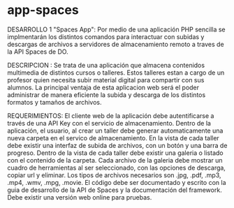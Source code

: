 app-spaces
=================================================================================================================
 
DESARROLLO 1 "Spaces App":
Por medio de una aplicación PHP sencilla se implmentarán los distintos comandos para interactuar con subidas y descargas de archivos a servidores de almacenamiento remoto a traves de la API Spaces de DO. 

DESCRIPCION  :
Se trata de una aplicación que almacena contenidos multimedia de distintos cursos o talleres. Estos talleres estan a cargo de un profesor quien necesita subir material digital para compartir con sus alumnos. La principal ventaja de esta aplicacion web será el poder administrar de manera eficiente la subida y descarga de los distintos formatos y tamaños de archivos. 

REQUERIMIENTOS:
El cliente web de la aplicación debe autentificarse a través de una API Key con el servicio de almacenamiento.
Dentro de la aplicación, el usuario, al crear un taller debe generar automaticamente una nueva carpeta en el servico de almacenamiento.
En la vista de cada taller debe existir una interfaz de subida de archivos, con un botón y una barra de progreso.
Dentro de la vista de cada taller debe existir una galeria o listado con el contenido de la carpeta.
Cada archivo de la galeria debe mostrar un cuadro de herramientas al ser seleccionado, con las opciones de descarga, copiar url y eliminar.
Los tipos de archivos necesarios son .jpg, .pdf, .mp3, .mp4, .wmv, .mpg, .movie.
El código debe ser documentado y escrito con la guia de desarrollo de la API de Spaces y la documentación del framework.
Debe existir una versión web online para pruebas.

 
